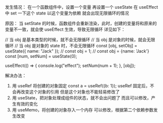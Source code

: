 发生情况：
在一个函数组件中，设置一个变量
再设置一个 useState
在 useEffect 中 set 一下这个 state
以这个变量为依赖
就会出现无限循环的情况

原因：
当 setState 的时候，函数组件会重新渲染，此时，创建的变量将和原来的变量不一致，就会使 useEffect 生效，导致无限循环
详见如下：

// 当 obj 是基本类型的时候，就不会无限循环
// 当 obj 是对象的时候，就会无限循环
// 当 obj 是对象的 state 时，不会无限循环
const [obj, setObj] = useState({ name: "Jack" });
// const obj = 1;
// const obj = {name: 'Jack'}
const [num, setNum] = useState(0);

useEffect(() => {
console.log("effect");
setNum(num + 1);
}, [obj]);

解决办法：

1. 用 useRef 将创建的对象固定
   const a = useRef({b: 1});
   useRef 固定后，不会再改变这个对象的引用
   但是这个对象也不能轻易修改了
2. 用 useState，把对象处理成组件的状态，就不会出问题了
   而且可以修改，产生有效的变化
3. 用 useMemo，将创建的对象存入一个内存
   可以修改，根据第二个依赖参数发生改变
